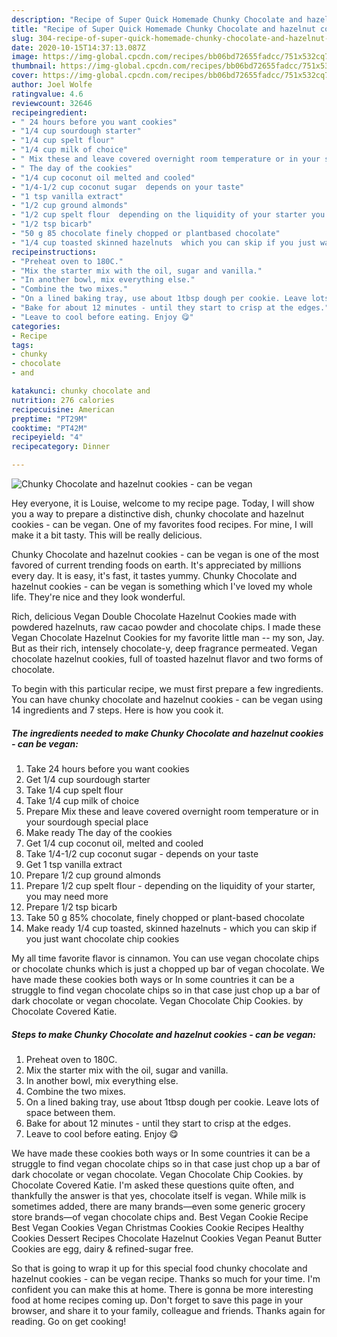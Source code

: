```yaml
---
description: "Recipe of Super Quick Homemade Chunky Chocolate and hazelnut cookies - can be vegan"
title: "Recipe of Super Quick Homemade Chunky Chocolate and hazelnut cookies - can be vegan"
slug: 304-recipe-of-super-quick-homemade-chunky-chocolate-and-hazelnut-cookies-can-be-vegan
date: 2020-10-15T14:37:13.087Z
image: https://img-global.cpcdn.com/recipes/bb06bd72655fadcc/751x532cq70/chunky-chocolate-and-hazelnut-cookies-can-be-vegan-recipe-main-photo.jpg
thumbnail: https://img-global.cpcdn.com/recipes/bb06bd72655fadcc/751x532cq70/chunky-chocolate-and-hazelnut-cookies-can-be-vegan-recipe-main-photo.jpg
cover: https://img-global.cpcdn.com/recipes/bb06bd72655fadcc/751x532cq70/chunky-chocolate-and-hazelnut-cookies-can-be-vegan-recipe-main-photo.jpg
author: Joel Wolfe
ratingvalue: 4.6
reviewcount: 32646
recipeingredient:
- " 24 hours before you want cookies"
- "1/4 cup sourdough starter"
- "1/4 cup spelt flour"
- "1/4 cup milk of choice"
- " Mix these and leave covered overnight room temperature or in your sourdough special place"
- " The day of the cookies"
- "1/4 cup coconut oil melted and cooled"
- "1/4-1/2 cup coconut sugar  depends on your taste"
- "1 tsp vanilla extract"
- "1/2 cup ground almonds"
- "1/2 cup spelt flour  depending on the liquidity of your starter you may need more"
- "1/2 tsp bicarb"
- "50 g 85 chocolate finely chopped or plantbased chocolate"
- "1/4 cup toasted skinned hazelnuts  which you can skip if you just want chocolate chip cookies"
recipeinstructions:
- "Preheat oven to 180C."
- "Mix the starter mix with the oil, sugar and vanilla."
- "In another bowl, mix everything else."
- "Combine the two mixes."
- "On a lined baking tray, use about 1tbsp dough per cookie. Leave lots of space between them."
- "Bake for about 12 minutes - until they start to crisp at the edges."
- "Leave to cool before eating. Enjoy 😋"
categories:
- Recipe
tags:
- chunky
- chocolate
- and

katakunci: chunky chocolate and 
nutrition: 276 calories
recipecuisine: American
preptime: "PT29M"
cooktime: "PT42M"
recipeyield: "4"
recipecategory: Dinner

---
```



![Chunky Chocolate and hazelnut cookies - can be vegan](https://img-global.cpcdn.com/recipes/bb06bd72655fadcc/751x532cq70/chunky-chocolate-and-hazelnut-cookies-can-be-vegan-recipe-main-photo.jpg)

Hey everyone, it is Louise, welcome to my recipe page. Today, I will show you a way to prepare a distinctive dish, chunky chocolate and hazelnut cookies - can be vegan. One of my favorites food recipes. For mine, I will make it a bit tasty. This will be really delicious.

Chunky Chocolate and hazelnut cookies - can be vegan is one of the most favored of current trending foods on earth. It's appreciated by millions every day. It is easy, it's fast, it tastes yummy. Chunky Chocolate and hazelnut cookies - can be vegan is something which I've loved my whole life. They're nice and they look wonderful.

Rich, delicious Vegan Double Chocolate Hazelnut Cookies made with powdered hazelnuts, raw cacao powder and chocolate chips. I made these Vegan Chocolate Hazelnut Cookies for my favorite little man -- my son, Jay. But as their rich, intensely chocolate-y, deep fragrance permeated. Vegan chocolate hazelnut cookies, full of toasted hazelnut flavor and two forms of chocolate.


To begin with this particular recipe, we must first prepare a few ingredients. You can have chunky chocolate and hazelnut cookies - can be vegan using 14 ingredients and 7 steps. Here is how you cook it.

<!--inarticleads1-->

##### The ingredients needed to make Chunky Chocolate and hazelnut cookies - can be vegan:

1. Take  24 hours before you want cookies
1. Get 1/4 cup sourdough starter
1. Take 1/4 cup spelt flour
1. Take 1/4 cup milk of choice
1. Prepare  Mix these and leave covered overnight room temperature or in your sourdough special place
1. Make ready  The day of the cookies
1. Get 1/4 cup coconut oil, melted and cooled
1. Take 1/4-1/2 cup coconut sugar - depends on your taste
1. Get 1 tsp vanilla extract
1. Prepare 1/2 cup ground almonds
1. Prepare 1/2 cup spelt flour - depending on the liquidity of your starter, you may need more
1. Prepare 1/2 tsp bicarb
1. Take 50 g 85% chocolate, finely chopped or plant-based chocolate
1. Make ready 1/4 cup toasted, skinned hazelnuts - which you can skip if you just want chocolate chip cookies


My all time favorite flavor is cinnamon. You can use vegan chocolate chips or chocolate chunks which is just a chopped up bar of vegan chocolate. We have made these cookies both ways or In some countries it can be a struggle to find vegan chocolate chips so in that case just chop up a bar of dark chocolate or vegan chocolate. Vegan Chocolate Chip Cookies. by Chocolate Covered Katie. 

<!--inarticleads2-->

##### Steps to make Chunky Chocolate and hazelnut cookies - can be vegan:

1. Preheat oven to 180C.
1. Mix the starter mix with the oil, sugar and vanilla.
1. In another bowl, mix everything else.
1. Combine the two mixes.
1. On a lined baking tray, use about 1tbsp dough per cookie. Leave lots of space between them.
1. Bake for about 12 minutes - until they start to crisp at the edges.
1. Leave to cool before eating. Enjoy 😋


We have made these cookies both ways or In some countries it can be a struggle to find vegan chocolate chips so in that case just chop up a bar of dark chocolate or vegan chocolate. Vegan Chocolate Chip Cookies. by Chocolate Covered Katie. I&#39;m asked these questions quite often, and thankfully the answer is that yes, chocolate itself is vegan. While milk is sometimes added, there are many brands—even some generic grocery store brands—of vegan chocolate chips and. Best Vegan Cookie Recipe Best Vegan Cookies Vegan Christmas Cookies Cookie Recipes Healthy Cookies Dessert Recipes Chocolate Hazelnut Cookies Vegan Peanut Butter Cookies are egg, dairy &amp; refined-sugar free. 

So that is going to wrap it up for this special food chunky chocolate and hazelnut cookies - can be vegan recipe. Thanks so much for your time. I'm confident you can make this at home. There is gonna be more interesting food at home recipes coming up. Don't forget to save this page in your browser, and share it to your family, colleague and friends. Thanks again for reading. Go on get cooking!
